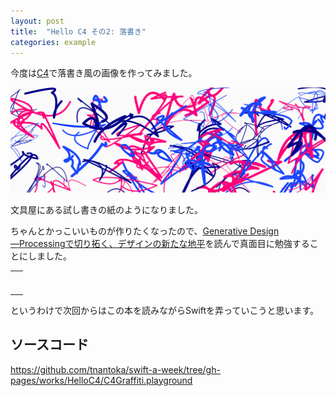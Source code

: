 ```yaml
---
layout: post
title:  "Hello C4 その2: 落書き"
categories: example
---
```


今度は[C4](https://github.com/C4Framework/C4iOS)で落書き風の画像を作ってみました。

![](/images/posts/graffiti-with-c4/graffiti.png)

文具屋にある試し書きの紙のようになりました。

ちゃんとかっこいいものが作りたくなったので、[Generative Design ―Processingで切り拓く、デザインの新たな地平](http://px.a8.net/svt/ejp?a8mat=1NWF4Y+EFRJQY+249K+BWGDT&a8ejpredirect=http%3A%2F%2Fwww.amazon.co.jp%2Fdp%2F4802510136%2F%3Ftag%3Da8-affi-255514-22)を読んで真面目に勉強することにしました。

<table cellpadding="0" cellspacing="0" border="0" style=" border-style: none; width:170px;"><tr style="border-style:none;"><td style="vertical-align:top; border-style:none; padding:10px;"><a href="http://px.a8.net/svt/ejp?a8mat=1NWF4Y+EFRJQY+249K+BWGDT&a8ejpredirect=http%3A%2F%2Fwww.amazon.co.jp%2Fdp%2F4802510136%2F%3Ftag%3Da8-affi-255514-22" target="_blank"><img border="0" alt="" src="http://ecx.images-amazon.com/images/I/51JdWtC96TL._SS160_.jpg" /></a></td></tr><tr style="border-style:none;"></tr></table>

というわけで次回からはこの本を読みながらSwiftを弄っていこうと思います。　

## ソースコード

<https://github.com/tnantoka/swift-a-week/tree/gh-pages/works/HelloC4/C4Graffiti.playground>

